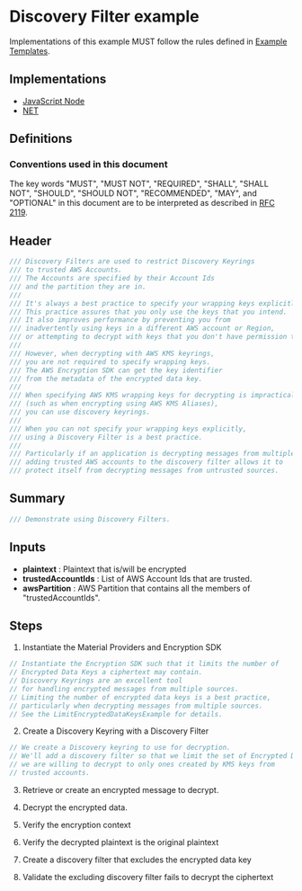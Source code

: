 [//]: # "Copyright Amazon.com Inc. or its affiliates. All Rights Reserved."
[//]: # "SPDX-License-Identifier: CC-BY-SA-4.0"

# Discovery Filter example

Implementations of this example MUST follow the rules defined in
[Example Templates](../../../examples.md#example-templates).

## Implementations

- [JavaScript Node](https://github.com/aws/aws-encryption-sdk-javascript/blob/master/modules/example-node/src/kms_filtered_discovery.ts)
- [NET](https://github.com/aws/aws-encryption-sdk-dafny/blob/mainline/aws-encryption-sdk-net/Examples/DiscoveryFilterExample.cs)

## Definitions

### Conventions used in this document

The key words
"MUST", "MUST NOT", "REQUIRED", "SHALL", "SHALL NOT",
"SHOULD", "SHOULD NOT", "RECOMMENDED", "MAY", and "OPTIONAL"
in this document are to be interpreted as described in
[RFC 2119](https://tools.ietf.org/html/rfc2119).

## Header

```c#
/// Discovery Filters are used to restrict Discovery Keyrings
/// to trusted AWS Accounts.
/// The Accounts are specified by their Account Ids
/// and the partition they are in.
///
/// It's always a best practice to specify your wrapping keys explicitly.
/// This practice assures that you only use the keys that you intend.
/// It also improves performance by preventing you from
/// inadvertently using keys in a different AWS account or Region,
/// or attempting to decrypt with keys that you don't have permission to use.
///
/// However, when decrypting with AWS KMS keyrings,
/// you are not required to specify wrapping keys.
/// The AWS Encryption SDK can get the key identifier
/// from the metadata of the encrypted data key.
///
/// When specifying AWS KMS wrapping keys for decrypting is impractical
/// (such as when encrypting using AWS KMS Aliases),
/// you can use discovery keyrings.
///
/// When you can not specify your wrapping keys explicitly,
/// using a Discovery Filter is a best practice.
///
/// Particularly if an application is decrypting messages from multiple sources,
/// adding trusted AWS accounts to the discovery filter allows it to
/// protect itself from decrypting messages from untrusted sources.
```

## Summary

```c#
/// Demonstrate using Discovery Filters.
```

## Inputs

- **plaintext** :
  Plaintext that is/will be encrypted
- **trustedAccountIds** :
  List of AWS Account Ids that are trusted.
- **awsPartition** :
  AWS Partition that contains all the members of "trustedAccountIds".

## Steps

1. Instantiate the Material Providers and Encryption SDK

```C#
// Instantiate the Encryption SDK such that it limits the number of
// Encrypted Data Keys a ciphertext may contain.
// Discovery Keyrings are an excellent tool
// for handling encrypted messages from multiple sources.
// Limiting the number of encrypted data keys is a best practice,
// particularly when decrypting messages from multiple sources.
// See the LimitEncryptedDataKeysExample for details.
```

2. Create a Discovery Keyring with a Discovery Filter

```c#
// We create a Discovery keyring to use for decryption.
// We'll add a discovery filter so that we limit the set of Encrypted Data Keys
// we are willing to decrypt to only ones created by KMS keys from
// trusted accounts.
```

3. Retrieve or create an encrypted message to decrypt.

4. Decrypt the encrypted data.

5. Verify the encryption context

6. Verify the decrypted plaintext is the original plaintext

7. Create a discovery filter that excludes the encrypted data key

8. Validate the excluding discovery filter fails to decrypt the ciphertext
